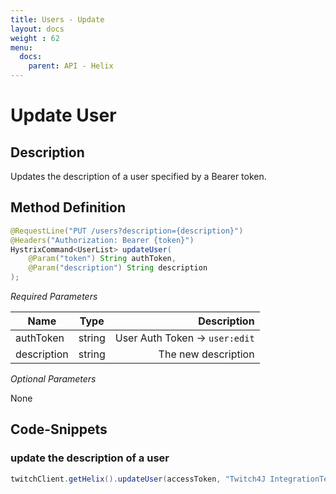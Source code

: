 ```yaml
---
title: Users - Update
layout: docs
weight : 62
menu: 
  docs:
    parent: API - Helix
---
```


# Update User

## Description

Updates the description of a user specified by a Bearer token.

## Method Definition

```java
@RequestLine("PUT /users?description={description}")
@Headers("Authorization: Bearer {token}")
HystrixCommand<UserList> updateUser(
	@Param("token") String authToken,
	@Param("description") String description
);
```

*Required Parameters*

| Name          | Type      | Description  |
| ------------- |:---------:| -----------------:|
| authToken | string | User Auth Token -> `user:edit` |
| description | string | The new description |

*Optional Parameters*

None

## Code-Snippets

### update the description of a user

```java
twitchClient.getHelix().updateUser(accessToken, "Twitch4J IntegrationTest User").execute();
```
